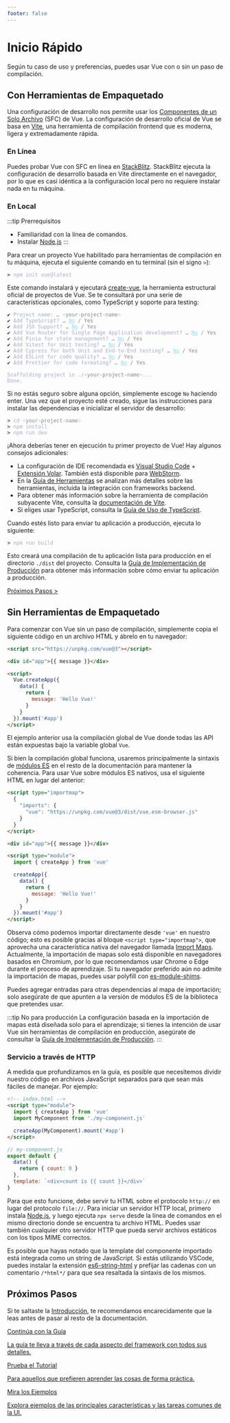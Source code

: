 ```yaml
---
footer: false
---
```


# Inicio Rápido

Según tu caso de uso y preferencias, puedes usar Vue con o sin un paso de compilación.

## Con Herramientas de Empaquetado

Una configuración de desarrollo nos permite usar los [Componentes de un Solo Archivo](/guide/scaling-up/sfc) (SFC) de Vue. La configuración de desarrollo oficial de Vue se basa en [Vite](https://vitejs.dev), una herramienta de compilación frontend que es moderna, ligera y extremadamente rápida.

### En Línea

Puedes probar Vue con SFC en línea en [StackBlitz](https://vite.new/vue). StackBlitz ejecuta la configuración de desarrollo basada en Vite directamente en el navegador, por lo que es casi idéntica a la configuración local pero no requiere instalar nada en tu máquina.

### En Local

:::tip Prerrequisitos

- Familiaridad con la línea de comandos.
- Instalar [Node.js](https://nodejs.org/)
  :::

Para crear un proyecto Vue habilitado para herramientas de compilación en tu máquina, ejecuta el siguiente comando en tu terminal (sin el signo `>`):

<div class="language-sh"><pre><code><span class="line"><span style="color:var(--vt-c-green);">&gt;</span> <span style="color:#A6ACCD;">npm init vue@latest</span></span></code></pre></div>

Este comando instalará y ejecutará [create-vue](https://github.com/vuejs/create-vue), la herramienta estructural oficial de proyectos de Vue. Se te consultará por una serie de características opcionales, como TypeScript y soporte para testing:

<div class="language-sh"><pre><code><span style="color:var(--vt-c-green);">✔</span> <span style="color:#A6ACCD;">Project name: <span style="color:#888;">… <span style="color:#89DDFF;">&lt;</span><span style="color:#888;">your-project-name</span><span style="color:#89DDFF;">&gt;</span></span></span>
<span style="color:var(--vt-c-green);">✔</span> <span style="color:#A6ACCD;">Add TypeScript? <span style="color:#888;">… <span style="color:#89DDFF;text-decoration:underline">No</span> / Yes</span></span>
<span style="color:var(--vt-c-green);">✔</span> <span style="color:#A6ACCD;">Add JSX Support? <span style="color:#888;">… <span style="color:#89DDFF;text-decoration:underline">No</span> / Yes</span></span>
<span style="color:var(--vt-c-green);">✔</span> <span style="color:#A6ACCD;">Add Vue Router for Single Page Application development? <span style="color:#888;">… <span style="color:#89DDFF;text-decoration:underline">No</span> / Yes</span></span>
<span style="color:var(--vt-c-green);">✔</span> <span style="color:#A6ACCD;">Add Pinia for state management? <span style="color:#888;">… <span style="color:#89DDFF;text-decoration:underline">No</span> / Yes</span></span>
<span style="color:var(--vt-c-green);">✔</span> <span style="color:#A6ACCD;">Add Vitest for Unit testing? <span style="color:#888;">… <span style="color:#89DDFF;text-decoration:underline">No</span> / Yes</span></span>
<span style="color:var(--vt-c-green);">✔</span> <span style="color:#A6ACCD;">Add Cypress for both Unit and End-to-End testing? <span style="color:#888;">… <span style="color:#89DDFF;text-decoration:underline">No</span> / Yes</span></span>
<span style="color:var(--vt-c-green);">✔</span> <span style="color:#A6ACCD;">Add ESLint for code quality? <span style="color:#888;">… <span style="color:#89DDFF;text-decoration:underline">No</span> / Yes</span></span>
<span style="color:var(--vt-c-green);">✔</span> <span style="color:#A6ACCD;">Add Prettier for code formating? <span style="color:#888;">… <span style="color:#89DDFF;text-decoration:underline">No</span> / Yes</span></span>
<span></span>
<span style="color:#A6ACCD;">Scaffolding project in ./<span style="color:#89DDFF;">&lt;</span><span style="color:#888;">your-project-name</span><span style="color:#89DDFF;">&gt;</span>...</span>
<span style="color:#A6ACCD;">Done.</span></code></pre></div>

Si no estás seguro sobre alguna opción, simplemente escoge `No` haciendo enter. Una vez que el proyecto esté creado, sigue las instrucciones para instalar las dependencias e inicializar el servidor de desarrollo:

<div class="language-sh"><pre><code><span class="line"><span style="color:var(--vt-c-green);">&gt; </span><span style="color:#A6ACCD;">cd</span><span style="color:#A6ACCD;"> </span><span style="color:#89DDFF;">&lt;</span><span style="color:#888;">your-project-name</span><span style="color:#89DDFF;">&gt;</span></span>
<span class="line"><span style="color:var(--vt-c-green);">&gt; </span><span style="color:#A6ACCD;">npm install</span></span>
<span class="line"><span style="color:var(--vt-c-green);">&gt; </span><span style="color:#A6ACCD;">npm run dev</span></span>
<span class="line"></span></code></pre></div>

¡Ahora deberías tener en ejecución tu primer proyecto de Vue! Hay algunos consejos adicionales:

- La configuración de IDE recomendada es [Visual Studio Code](https://code.visualstudio.com/) + [Extensión Volar](https://marketplace.visualstudio.com/items?itemName=johnsoncodehk.volar). También está disponible para [WebStorm](https://www.jetbrains.com/webstorm/).
- En la [Guía de Herramientas](/guide/scaling-up/tooling.html) se analizan más detalles sobre las herramientas, incluida la integración con frameworks backend.
- Para obtener más información sobre la herramienta de compilación subyacente Vite, consulta la [documentación de Vite](https://vitejs.dev).
- Si eliges usar TypeScript, consulta la [Guía de Uso de TypeScript](typescript/overview.html).

Cuando estés listo para enviar tu aplicación a producción, ejecuta lo siguiente:

<div class="language-sh"><pre><code><span class="line"><span style="color:var(--vt-c-green);">&gt; </span><span style="color:#A6ACCD;">npm run build</span></span>
<span class="line"></span></code></pre></div>

Esto creará una compilación de tu aplicación lista para producción en el directorio `./dist` del proyecto. Consulta la [Guía de Implementación de Producción](/guide/best-practices/production-deployment.html) para obtener más información sobre cómo enviar tu aplicación a producción.

[Próximos Pasos >](#next-steps)

## Sin Herramientas de Empaquetado

Para comenzar con Vue sin un paso de compilación, simplemente copia el siguiente código en un archivo HTML y ábrelo en tu navegador:

```html
<script src="https://unpkg.com/vue@3"></script>

<div id="app">{{ message }}</div>

<script>
  Vue.createApp({
    data() {
      return {
        message: 'Hello Vue!'
      }
    }
  }).mount('#app')
</script>
```

El ejemplo anterior usa la compilación global de Vue donde todas las API están expuestas bajo la variable global `Vue`.

Si bien la compilación global funciona, usaremos principalmente la sintaxis de [módulos ES](https://developer.mozilla.org/en-US/docs/Web/JavaScript/Guide/Modules) en el resto de la documentación para mantener la coherencia. Para usar Vue sobre módulos ES nativos, usa el siguiente HTML en lugar del anterior:

```html
<script type="importmap">
  {
    "imports": {
      "vue": "https://unpkg.com/vue@3/dist/vue.esm-browser.js"
    }
  }
</script>

<div id="app">{{ message }}</div>

<script type="module">
  import { createApp } from 'vue'

  createApp({
    data() {
      return {
        message: 'Hello Vue!'
      }
    }
  }).mount('#app')
</script>
```

Observa cómo podemos importar directamente desde `'vue'` en nuestro código; esto es posible gracias al bloque `<script type="importmap">`, que aprovecha una característica nativa del navegador llamada [Import Maps](https://caniuse.com/import-maps). Actualmente, la importación de mapas solo está disponible en navegadores basados ​​en Chromium, por lo que recomendamos usar Chrome o Edge durante el proceso de aprendizaje. Si tu navegador preferido aún no admite la importación de mapas, puedes usar polyfill con [es-module-shims](https://github.com/guybedford/es-module-shims).

Puedes agregar entradas para otras dependencias al mapa de importación; solo asegúrate de que apunten a la versión de módulos ES de la biblioteca que pretendes usar.

:::tip No para producción
La configuración basada en la importación de mapas está diseñada solo para el aprendizaje; si tienes la intención de usar Vue sin herramientas de compilación en producción, asegúrate de consultar la [Guía de Implementación de Producción](/guide/best-practices/production-deployment.html#).
:::

### Servicio a través de HTTP

A medida que profundizamos en la guía, es posible que necesitemos dividir nuestro código en archivos JavaScript separados para que sean más fáciles de manejar. Por ejemplo:

```html
<!-- index.html -->
<script type="module">
  import { createApp } from 'vue'
  import MyComponent from './my-component.js'

  createApp(MyComponent).mount('#app')
</script>
```

```js
// my-component.js
export default {
  data() {
    return { count: 0 }
  },
  template: `<div>count is {{ count }}</div>`
}
```

Para que esto funcione, debe servir tu HTML sobre el protocolo `http://` en lugar del protocolo `file://`. Para iniciar un servidor HTTP local, primero instala [Node.js](https://nodejs.org/en/), y luego ejecuta `npx serve` desde la línea de comandos en el mismo directorio donde se encuentra tu archivo HTML. Puedes usar también cualquier otro servidor HTTP que pueda servir archivos estáticos con los tipos MIME correctos.

Es posible que hayas notado que la template del componente importado está integrada como un string de JavaScript. Si estás utilizando VSCode, puedes instalar la extensión [es6-string-html](https://marketplace.visualstudio.com/items?itemName=Tobermory.es6-string-html) y prefijar las cadenas con un comentario `/*html*/` para que sea resaltada la sintaxis de los mismos.

## Próximos Pasos

Si te saltaste la [Introducción](/guide/introduction), te recomendamos encarecidamente que la leas antes de pasar al resto de la documentación.

<div class="vt-box-container next-steps">
  <a class="vt-box" href="/guide/essentials/application.html">
    <p class="next-steps-link">Continúa con la Guía</p>
    <p class="next-steps-caption">La guía te lleva a través de cada aspecto del framework con todos sus detalles.</p>
  </a>
  <a class="vt-box" href="/tutorial/">
    <p class="next-steps-link">Prueba el Tutorial</p>
    <p class="next-steps-caption">Para aquellos que prefieren aprender las cosas de forma práctica.</p>
  </a>
  <a class="vt-box" href="/examples/">
    <p class="next-steps-link">Mira los Ejemplos</p>
    <p class="next-steps-caption">Explora ejemplos de las principales características y las tareas comunes de la UI.</p>
  </a>
</div>
